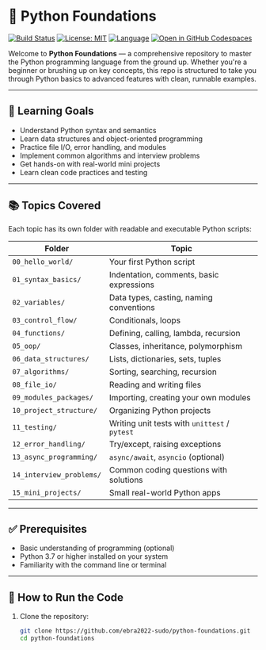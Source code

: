 # 🐍 Python Foundations

[![Build Status](https://img.shields.io/badge/build-passing-brightgreen)](https://github.com/yourusername/python-foundations/actions)
[![License: MIT](https://img.shields.io/badge/License-MIT-yellow.svg)](LICENSE)
[![Language](https://img.shields.io/badge/language-python-blue.svg)](https://www.python.org/)
[![Open in GitHub Codespaces](https://img.shields.io/badge/Codespaces-Ready-blue?logo=github)](https://github.com/codespaces)

Welcome to **Python Foundations** — a comprehensive repository to master the Python programming language from the ground up. Whether you're a beginner or brushing up on key concepts, this repo is structured to take you through Python basics to advanced features with clean, runnable examples.

---

## 🎯 Learning Goals

- Understand Python syntax and semantics
- Learn data structures and object-oriented programming
- Practice file I/O, error handling, and modules
- Implement common algorithms and interview problems
- Get hands-on with real-world mini projects
- Learn clean code practices and testing

---

## 📚 Topics Covered

Each topic has its own folder with readable and executable Python scripts:

| Folder | Topic |
|--------|-------|
| `00_hello_world/` | Your first Python script |
| `01_syntax_basics/` | Indentation, comments, basic expressions |
| `02_variables/` | Data types, casting, naming conventions |
| `03_control_flow/` | Conditionals, loops |
| `04_functions/` | Defining, calling, lambda, recursion |
| `05_oop/` | Classes, inheritance, polymorphism |
| `06_data_structures/` | Lists, dictionaries, sets, tuples |
| `07_algorithms/` | Sorting, searching, recursion |
| `08_file_io/` | Reading and writing files |
| `09_modules_packages/` | Importing, creating your own modules |
| `10_project_structure/` | Organizing Python projects |
| `11_testing/` | Writing unit tests with `unittest` / `pytest` |
| `12_error_handling/` | Try/except, raising exceptions |
| `13_async_programming/` | `async/await`, `asyncio` (optional) |
| `14_interview_problems/` | Common coding questions with solutions |
| `15_mini_projects/` | Small real-world Python apps |

---

## ✅ Prerequisites

- Basic understanding of programming (optional)
- Python 3.7 or higher installed on your system
- Familiarity with the command line or terminal

---

## 🚀 How to Run the Code

1. Clone the repository:
   ```bash
   git clone https://github.com/ebra2022-sudo/python-foundations.git
   cd python-foundations
